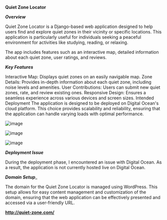 **Quiet Zone Locator**

_**Overview**_

Quiet Zone Locator is a Django-based web application designed to help users find and explore quiet zones in their vicinity or specific locations. This application is particularly useful for individuals seeking a peaceful environment for activities like studying, reading, or relaxing.

The app includes features such as an interactive map, detailed information about each quiet zone, user ratings, and reviews.

_**Key Features**_

Interactive Map: Displays quiet zones on an easily navigable map.
Zone Details: Provides in-depth information about each quiet zone, including noise levels and amenities.
User Contributions: Users can submit new quiet zones, rate, and review existing ones.
Responsive Design: Ensures a seamless experience across various devices and screen sizes.
Intended Deployment
The application is designed to be deployed on Digital Ocean's cloud platform. This choice provides scalability and reliability, ensuring that the application can handle varying loads with optimal performance.

![image](https://github.com/Redda1242/QuietZone/assets/98473766/a94d6efa-e221-443b-ba5c-6c79c9217adb)


![image](https://github.com/Redda1242/QuietZone/assets/98473766/e394432e-f4da-4062-bd43-8a798c4ee54c)


![image](https://github.com/Redda1242/QuietZone/assets/98473766/7bc4b601-cfe0-4a10-9bee-d52d197ed023)



_**Deployment Issue**_

During the deployment phase, I encountered an issue with Digital Ocean. As a result, the application is not currently hosted live on Digital Ocean.

_**Domain Setup**__

The domain for the Quiet Zone Locator is managed using WordPress. This setup allows for easy content management and customization of the domain, ensuring that the web application can be effectively presented and accessed via a user-friendly URL.

**http://quiet-zone.com/**
